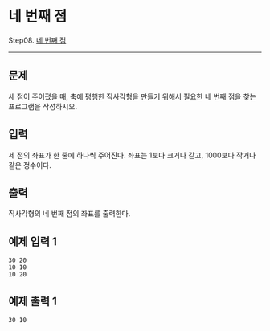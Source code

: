 # 네 번째 점

Step08. [네 번째 점](https://www.acmicpc.net/problem/3009)

---

## 문제

세 점이 주어졌을 때, 축에 평행한 직사각형을 만들기 위해서 필요한 네 번째 점을 찾는 프로그램을 작성하시오.

## 입력

세 점의 좌표가 한 줄에 하나씩 주어진다. 좌표는 1보다 크거나 같고, 1000보다 작거나 같은 정수이다.

## 출력

직사각형의 네 번째 점의 좌표를 출력한다.

## 예제 입력 1 

```
30 20
10 10
10 20
```

## 예제 출력 1 

```
30 10
```

